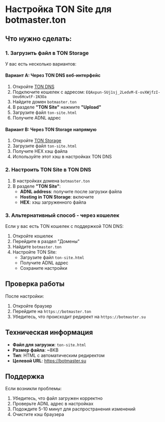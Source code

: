 # Настройка TON Site для botmaster.ton

## Что нужно сделать:

### 1. Загрузить файл в TON Storage

У вас есть несколько вариантов:

#### Вариант A: Через TON DNS веб-интерфейс
1. Откройте [TON DNS](https://dns.ton.org/)
2. Подключите кошелек с адресом: `EQAxpun-SUj1sj_2LedvM-E-ovXWjfzI-Ueu6HcwtF-1N3Oa`
3. Найдите домен `botmaster.ton`
4. В разделе **"TON Site"** нажмите **"Upload"**
5. Загрузите файл `ton-site.html`
6. Получите ADNL адрес

#### Вариант B: Через TON Storage напрямую
1. Откройте [TON Storage](https://storage.ton.org/)
2. Загрузите файл `ton-site.html`
3. Получите HEX хэш файла
4. Используйте этот хэш в настройках TON DNS

### 2. Настроить TON Site в TON DNS

1. В настройках домена `botmaster.ton`
2. В разделе **"TON Site"**:
   - **ADNL address**: получите после загрузки файла
   - **Hosting in TON Storage**: включите
   - **HEX**: хэш загруженного файла

### 3. Альтернативный способ - через кошелек

Если у вас есть TON кошелек с поддержкой TON DNS:

1. Откройте кошелек
2. Перейдите в раздел "Домены"
3. Найдите `botmaster.ton`
4. Настройте TON Site:
   - Загрузите файл `ton-site.html`
   - Получите ADNL адрес
   - Сохраните настройки

## Проверка работы

После настройки:
1. Откройте браузер
2. Перейдите на `https://botmaster.ton`
3. Убедитесь, что происходит редирект на `https://botmaster.su`

## Техническая информация

- **Файл для загрузки**: `ton-site.html`
- **Размер файла**: ~8KB
- **Тип**: HTML с автоматическим редиректом
- **Целевой URL**: https://botmaster.su

## Поддержка

Если возникли проблемы:
1. Убедитесь, что файл загружен корректно
2. Проверьте ADNL адрес в настройках
3. Подождите 5-10 минут для распространения изменений
4. Очистите кэш браузера
